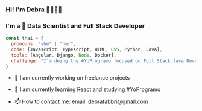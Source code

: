### Hi! I'm Debra 🙌🏻👋🏻
### I'm a 🏻 Data Scientist and Full Stack Developer

```javascript
const thai = {
  pronouns: "she" | "her",
  code: [Javascript, Typescript, HTML, CSS, Python, Java],
  tools: [Angular, Django, Node, Docker],
  challenge: "I'm doing the #YoProgramo focused on Full Stack Java Development"
}
```
- 🔭 I am currently working on freelance projects

- 🌱 I am currently learning React and studying #YoProgramo

- 📫 How to contact me: email: debrafabbri@gmail.com

